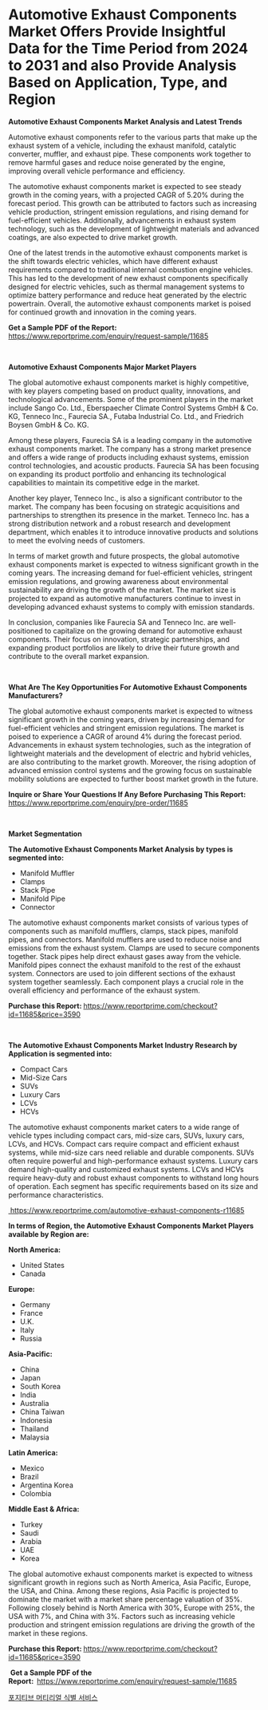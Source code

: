 <p><h1>Automotive Exhaust Components Market Offers Provide Insightful Data for the Time Period from 2024 to 2031 and also Provide Analysis Based on Application, Type, and Region</h1></p><p><strong>Automotive Exhaust Components Market Analysis and Latest Trends</strong></p>
<p><p>Automotive exhaust components refer to the various parts that make up the exhaust system of a vehicle, including the exhaust manifold, catalytic converter, muffler, and exhaust pipe. These components work together to remove harmful gases and reduce noise generated by the engine, improving overall vehicle performance and efficiency.</p><p>The automotive exhaust components market is expected to see steady growth in the coming years, with a projected CAGR of 5.20% during the forecast period. This growth can be attributed to factors such as increasing vehicle production, stringent emission regulations, and rising demand for fuel-efficient vehicles. Additionally, advancements in exhaust system technology, such as the development of lightweight materials and advanced coatings, are also expected to drive market growth.</p><p>One of the latest trends in the automotive exhaust components market is the shift towards electric vehicles, which have different exhaust requirements compared to traditional internal combustion engine vehicles. This has led to the development of new exhaust components specifically designed for electric vehicles, such as thermal management systems to optimize battery performance and reduce heat generated by the electric powertrain. Overall, the automotive exhaust components market is poised for continued growth and innovation in the coming years.</p></p>
<p><strong>Get a Sample PDF of the Report:&nbsp;</strong> <a href="https://www.reportprime.com/enquiry/request-sample/11685">https://www.reportprime.com/enquiry/request-sample/11685</a></p>
<p>&nbsp;</p>
<p><strong>Automotive Exhaust Components Major Market Players</strong></p>
<p><p>The global automotive exhaust components market is highly competitive, with key players competing based on product quality, innovations, and technological advancements. Some of the prominent players in the market include Sango Co. Ltd., Eberspaecher Climate Control Systems GmbH & Co. KG, Tenneco Inc., Faurecia SA., Futaba Industrial Co. Ltd., and Friedrich Boysen GmbH & Co. KG.</p><p>Among these players, Faurecia SA is a leading company in the automotive exhaust components market. The company has a strong market presence and offers a wide range of products including exhaust systems, emission control technologies, and acoustic products. Faurecia SA has been focusing on expanding its product portfolio and enhancing its technological capabilities to maintain its competitive edge in the market.</p><p>Another key player, Tenneco Inc., is also a significant contributor to the market. The company has been focusing on strategic acquisitions and partnerships to strengthen its presence in the market. Tenneco Inc. has a strong distribution network and a robust research and development department, which enables it to introduce innovative products and solutions to meet the evolving needs of customers.</p><p>In terms of market growth and future prospects, the global automotive exhaust components market is expected to witness significant growth in the coming years. The increasing demand for fuel-efficient vehicles, stringent emission regulations, and growing awareness about environmental sustainability are driving the growth of the market. The market size is projected to expand as automotive manufacturers continue to invest in developing advanced exhaust systems to comply with emission standards.</p><p>In conclusion, companies like Faurecia SA and Tenneco Inc. are well-positioned to capitalize on the growing demand for automotive exhaust components. Their focus on innovation, strategic partnerships, and expanding product portfolios are likely to drive their future growth and contribute to the overall market expansion.</p></p>
<p>&nbsp;</p>
<p><strong>What Are The Key Opportunities For Automotive Exhaust Components Manufacturers?</strong></p>
<p><p>The global automotive exhaust components market is expected to witness significant growth in the coming years, driven by increasing demand for fuel-efficient vehicles and stringent emission regulations. The market is poised to experience a CAGR of around 4% during the forecast period. Advancements in exhaust system technologies, such as the integration of lightweight materials and the development of electric and hybrid vehicles, are also contributing to the market growth. Moreover, the rising adoption of advanced emission control systems and the growing focus on sustainable mobility solutions are expected to further boost market growth in the future.</p></p>
<p><strong>Inquire or Share Your Questions If Any Before Purchasing This Report:</strong> <a href="https://www.reportprime.com/enquiry/pre-order/11685">https://www.reportprime.com/enquiry/pre-order/11685</a></p>
<p>&nbsp;</p>
<p><strong>Market Segmentation</strong></p>
<p><strong>The Automotive Exhaust Components Market Analysis by types is segmented into:</strong></p>
<p><ul><li>Manifold Muffler</li><li>Clamps</li><li>Stack Pipe</li><li>Manifold Pipe</li><li>Connector</li></ul></p>
<p><p>The automotive exhaust components market consists of various types of components such as manifold mufflers, clamps, stack pipes, manifold pipes, and connectors. Manifold mufflers are used to reduce noise and emissions from the exhaust system. Clamps are used to secure components together. Stack pipes help direct exhaust gases away from the vehicle. Manifold pipes connect the exhaust manifold to the rest of the exhaust system. Connectors are used to join different sections of the exhaust system together seamlessly. Each component plays a crucial role in the overall efficiency and performance of the exhaust system.</p></p>
<p><strong>Purchase this Report:&nbsp;</strong><a href="https://www.reportprime.com/checkout?id=11685&price=3590">https://www.reportprime.com/checkout?id=11685&price=3590</a></p>
<p>&nbsp;</p>
<p><strong>The Automotive Exhaust Components Market Industry Research by Application is segmented into:</strong></p>
<p><ul><li>Compact Cars</li><li>Mid-Size Cars</li><li>SUVs</li><li>Luxury Cars</li><li>LCVs</li><li>HCVs</li></ul></p>
<p><p>The automotive exhaust components market caters to a wide range of vehicle types including compact cars, mid-size cars, SUVs, luxury cars, LCVs, and HCVs. Compact cars require compact and efficient exhaust systems, while mid-size cars need reliable and durable components. SUVs often require powerful and high-performance exhaust systems. Luxury cars demand high-quality and customized exhaust systems. LCVs and HCVs require heavy-duty and robust exhaust components to withstand long hours of operation. Each segment has specific requirements based on its size and performance characteristics.</p></p>
<p><a href="https://www.reportprime.com/automotive-exhaust-components-r11685">&nbsp;https://www.reportprime.com/automotive-exhaust-components-r11685</a></p>
<p><strong>In terms of Region, the Automotive Exhaust Components Market Players available by Region are:</strong></p>
<p>
    <p> <strong> North America: </strong>
        <ul>
            <li>United States</li>
            <li>Canada</li>
        </ul>
        </p> 
    <p> <strong> Europe: </strong>
        <ul>
            <li>Germany</li>
            <li>France</li>
            <li>U.K.</li>
            <li>Italy</li>
            <li>Russia</li>
        </ul>
        </p> 
    <p> <strong> Asia-Pacific: </strong>
        <ul>
            <li>China</li>
            <li>Japan</li>
            <li>South Korea</li>
            <li>India</li>
            <li>Australia</li>
            <li>China Taiwan</li>
            <li>Indonesia</li>
            <li>Thailand</li>
            <li>Malaysia</li>
        </ul>
        </p> 
    <p> <strong> Latin America: </strong>
        <ul>
            <li>Mexico</li>
            <li>Brazil</li>
            <li>Argentina Korea</li>
            <li>Colombia</li>
        </ul>
        </p> 
    <p> <strong> Middle East & Africa: </strong>
        <ul>
            <li>Turkey</li>
            <li>Saudi</li>
            <li>Arabia</li>
            <li>UAE</li>
            <li>Korea</li>
        </ul>
    </p>
    </p>
<p><p>The global automotive exhaust components market is expected to witness significant growth in regions such as North America, Asia Pacific, Europe, the USA, and China. Among these regions, Asia Pacific is projected to dominate the market with a market share percentage valuation of 35%. Following closely behind is North America with 30%, Europe with 25%, the USA with 7%, and China with 3%. Factors such as increasing vehicle production and stringent emission regulations are driving the growth of the market in these regions.</p></p>
<p><strong>Purchase this Report: </strong><a href="https://www.reportprime.com/checkout?id=11685&price=3590">https://www.reportprime.com/checkout?id=11685&price=3590</a></p>
<p>&nbsp;<strong>Get a Sample PDF of the Report:&nbsp;&nbsp;</strong><a href="https://www.reportprime.com/enquiry/request-sample/11685">https://www.reportprime.com/enquiry/request-sample/11685</a></p>
<p><strong></strong></p>
<p><p><a href="https://github.com/sougarounis/Market-Research-Report-List-3/blob/main/947864467047.md">포지티브 머티리얼 식별 서비스</a></p></p>